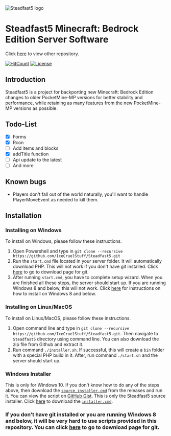   <img src="https://github.com/IceCruelStuff/Steadfast5/blob/master/Steadfast5.png" alt="Steadfast5 logo" title="Aimeos" align="center" />

# Steadfast5 Minecraft: Bedrock Edition Server Software

Click [here](https://github.com/IceCruelStuff/Steadfast5) to view other repository.

[![HitCount](http://hits.dwyl.com/Steadfast5/https://githubcom/Steadfast5/Steadfast5.svg)](http://hits.dwyl.com/Steadfast5/https://githubcom/Steadfast5/Steadfast5) [![License](https://img.shields.io/badge/license-LGNU%20v3-blue.svg?style=flat-square)](https://github.com/Steadfast5/Steadfast5/blob/master/LICENSE)

## Introduction

Steadfast5 is a project for backporting new Minecraft: Bedrock Edition changes to older PocketMine-MP versions for better stability and performance, while retaining as many features from the new PocketMine-MP versions as possible.

## Todo-List

- [x] Forms
- [x] Rcon
- [ ] Add items and blocks
- [x] addTitle function
- [ ] Api update to the latest
- [ ] And more

## Known bugs

- Players don't fall out of the world naturally, you'll want to handle PlayerMoveEvent as needed to kill them.

## Installation
### Installing on Windows
To install on Windows, please follow these instructions. 
1) Open Powershell and type in `git clone --recursive https://github.com/IceCruelStuff/Steadfast5.git` 
2) Run the `start.cmd` file located in your server folder. It will automatically download PHP. This will not work if you don't have git installed. Click [here](https://git-scm.com/downloads) to go to download page for git.
3) After running `start.cmd`, you have to complete setup wizard. When you are finished all these steps, the server should start up. If you are running Windows 8 and below, this will not work. Click [here](https://github.com/Steadfast5/Steadfast5/wiki/Windows-8-and-below) for instructions on how to install on Windows 8 and below.

### Installing on Linux/MacOS
To install on Linux/MacOS, please follow these instructions.
1) Open command line and type in `git clone --recursive https://github.com/IceCruelStuff/Steadfast5.git`. Then navigate to `Steadfast5` directory using command line. You can also download the zip file from Github and extract it.
2) Run command `./installer.sh`. If successful, this will create a `bin` folder with a special PHP build in it. After, run command `./start.sh` and the server should start up.

### Windows Installer
This is only for Windows 10. If you don't know how to do any of the steps above, then download the [`source_installer.cmd`](https://github.com/IceCruelStuff/Steadfast5/releases/download/v1.1/source_installer.cmd) from the releases and run it. You can view the script on [GitHub Gist](https://gist.github.com/IceCruelStuff/621339e30c8fb2b0d4d806265f0bbed9).
This is only the Steadfast5 source installer. Click [here](https://github.com/IceCruelStuff/Steadfast5/releases/download/v1.1/installer.cmd) to download the [`installer.cmd`](https://gist.github.com/IceCruelStuff/f52d1071c1d93b707ead302f96c9f248).

### If you don't have git installed or you are running Windows 8 and below, it will be very hard to use scripts provided in this repository. You can click [here](https://git-scm.com/downloads) to go to download page for git.
